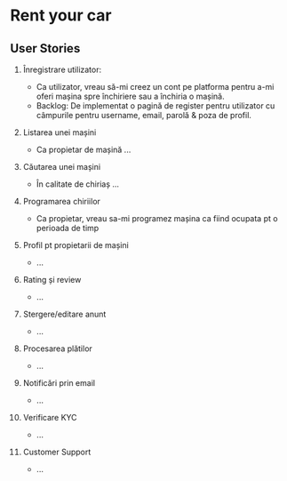 
# Rent your car
## User Stories
1) Înregistrare utilizator:
    * Ca utilizator, vreau să-mi creez un cont pe platforma pentru a-mi oferi mașina spre închiriere sau a închiria o mașină.
    * Backlog: De implementat o pagină de register pentru utilizator cu câmpurile pentru username, email, parolă & poza de profil.

2) Listarea unei mașini

    * Ca propietar de mașină ...

3) Căutarea unei mașini
    
    * În calitate de chiriaș ...

4) Programarea chiriilor

    * Ca propietar, vreau sa-mi programez mașina ca fiind ocupata pt o perioada de timp

5) Profil pt propietarii de mașini

    * ...

6) Rating și review

    * ...

7) Stergere/editare anunt

    * ...

8) Procesarea plătilor

    * ...

9) Notificări prin email

    * ...

10) Verificare KYC 

    * ...

11) Customer Support

    * ...

    